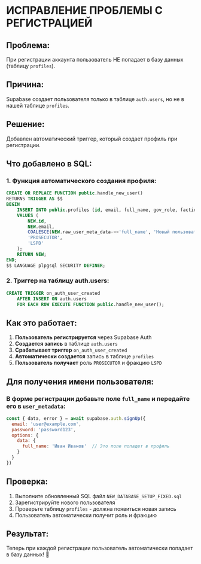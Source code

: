 # ИСПРАВЛЕНИЕ ПРОБЛЕМЫ С РЕГИСТРАЦИЕЙ

## Проблема:
При регистрации аккаунта пользователь НЕ попадает в базу данных (таблицу `profiles`).

## Причина:
Supabase создает пользователя только в таблице `auth.users`, но не в нашей таблице `profiles`.

## Решение:
Добавлен автоматический триггер, который создает профиль при регистрации.

## Что добавлено в SQL:

### 1. Функция автоматического создания профиля:
```sql
CREATE OR REPLACE FUNCTION public.handle_new_user()
RETURNS TRIGGER AS $$
BEGIN
    INSERT INTO public.profiles (id, email, full_name, gov_role, faction)
    VALUES (
        NEW.id,
        NEW.email,
        COALESCE(NEW.raw_user_meta_data->>'full_name', 'Новый пользователь'),
        'PROSECUTOR',
        'LSPD'
    );
    RETURN NEW;
END;
$$ LANGUAGE plpgsql SECURITY DEFINER;
```

### 2. Триггер на таблицу auth.users:
```sql
CREATE TRIGGER on_auth_user_created
    AFTER INSERT ON auth.users
    FOR EACH ROW EXECUTE FUNCTION public.handle_new_user();
```

## Как это работает:

1. **Пользователь регистрируется** через Supabase Auth
2. **Создается запись** в таблице `auth.users`
3. **Срабатывает триггер** `on_auth_user_created`
4. **Автоматически создается** запись в таблице `profiles`
5. **Пользователь получает** роль `PROSECUTOR` и фракцию `LSPD`

## Для получения имени пользователя:

### В форме регистрации добавьте поле `full_name` и передайте его в `user_metadata`:

```javascript
const { data, error } = await supabase.auth.signUp({
  email: 'user@example.com',
  password: 'password123',
  options: {
    data: {
      full_name: 'Иван Иванов'  // Это поле попадет в профиль
    }
  }
})
```

## Проверка:

1. Выполните обновленный SQL файл `NEW_DATABASE_SETUP_FIXED.sql`
2. Зарегистрируйте нового пользователя
3. Проверьте таблицу `profiles` - должна появиться новая запись
4. Пользователь автоматически получит роль и фракцию

## Результат:
Теперь при каждой регистрации пользователь автоматически попадает в базу данных! 🎉
